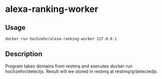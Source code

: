 # alexa-ranking-worker

## Usage

    docker run hochzehn/alexa-ranking-worker 127.0.0.1

## Description

Program takes domains from restmq and executes docker run hochzehn/detectjs.
Result will we stored in restmq at restmq/q/detectedjs

